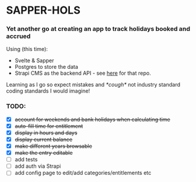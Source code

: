 # SAPPER-HOLS

### Yet another go at creating an app to track holidays booked and accrued

Using (this time):

- Svelte & Sapper
- Postgres to store the data
- Strapi CMS as the backend API - see [here](https://github.com/mrboot/strapi-hols "STRAPI-HOLS") for that repo.

Learning as I go so expect mistakes and _\*cough\*_ not industry standard coding standards I would imagine!

### TODO:

- [x] ~~account for weekends and bank holidays when calculating time~~
- [x] ~~auto-fill time for entitlement~~
- [x] ~~display in hours and days~~
- [x] ~~display current balance~~
- [x] ~~make different years browsable~~
- [x] ~~make the entry editable~~
- [ ] add tests
- [ ] add auth via Strapi
- [ ] add config page to edit/add categories/entitlements etc